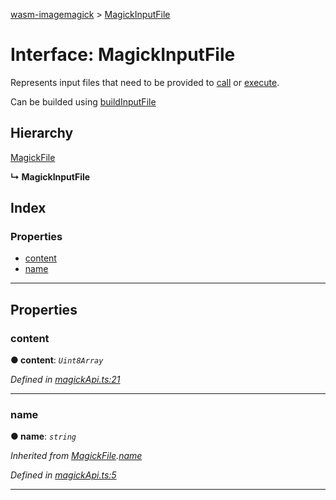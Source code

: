 [wasm-imagemagick](../README.md) > [MagickInputFile](../interfaces/magickinputfile.md)

# Interface: MagickInputFile

Represents input files that need to be provided to [call](../#call) or [execute](https://github.com/KnicKnic/WASM-ImageMagick/tree/master/apidocs#execute).

Can be builded using [buildInputFile](../#buildinputfile)

## Hierarchy

 [MagickFile](magickfile.md)

**↳ MagickInputFile**

## Index

### Properties

* [content](magickinputfile.md#content)
* [name](magickinputfile.md#name)

---

## Properties

<a id="content"></a>

###  content

**● content**: *`Uint8Array`*

*Defined in [magickApi.ts:21](https://github.com/KnicKnic/WASM-ImageMagick/blob/a45b8ff/src/magickApi.ts#L21)*

___
<a id="name"></a>

###  name

**● name**: *`string`*

*Inherited from [MagickFile](magickfile.md).[name](magickfile.md#name)*

*Defined in [magickApi.ts:5](https://github.com/KnicKnic/WASM-ImageMagick/blob/a45b8ff/src/magickApi.ts#L5)*

___

